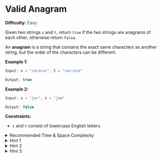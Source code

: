 # Valid Anagram

**Difficulty:** <span style="color: green;">Easy</span>

Given two strings `s` and `t`, return `true` if the two strings are anagrams of each other, otherwise return `false`.

An **anagram** is a string that contains the exact same characters as another string, but the order of the characters can be different.

**Example 1:**

```java
Input: s = "racecar", t = "carrace"

Output: true
```
**Example 2:**

```java
Input: s = "jar", t = "jam"

Output: false
```
**Constraints:**


- `s` and `t` consist of lowercase English letters.






<details>
<summary>Recommended Time &amp; Space Complexity</summary>

You should aim for a solution with `O(n + m)` time and `O(1)` space, where `n` is the length of the string `s` and `m` is the length of the string `t`.

</details>



<details>
<summary>Hint 1</summary>

A brute force solution would be to sort the given strings and check for their equality. This would be an `O(nlogn + mlogm)` solution. Though this solution is acceptable, can you think of a better way without sorting the given strings?

</details>



<details>
<summary>Hint 2</summary>

By the definition of the anagram, we can rearrange the characters. Does the order of characters matter in both the strings? Then what matters?

</details>



<details>
<summary>Hint 3</summary>

We can just consider maintaining the frequency of each character. We can do this by having two separate hash tables for the two strings. Then, we can check whether the frequency of each character in string `s` is equal to that in string `t` and vice versa.

</details>